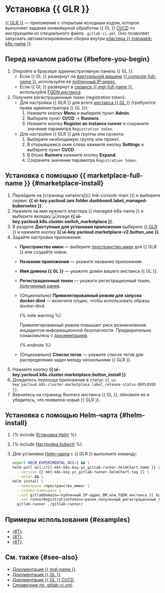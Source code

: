 # Установка {{ GLR }}

[{{ GLR }}](https://docs.gitlab.com/runner/) — приложение с открытым исходным кодом, которое выполняет задания конвейерной обработки {{ GL }} [CI/CD](/blog/posts/2022/10/ci-cd) по инструкциям из специального файла `.gitlab-ci.yml`. Оно позволяет запускать автоматизированные сборки внутри [кластера {{ managed-k8s-name }}](../../concepts/index.md#kubernetes-cluster).

## Перед началом работы {#before-you-begin}

1. Откройте в браузере административную панель {{ GL }}:
   * Если {{ GL }} развернут на [виртуальной машине](../../../compute/concepts/vm.md) [{{ compute-full-name }}](../../../compute/), используйте ее [публичный IP-адрес](../../../compute/concepts/network.md#public-ip).
   * Если {{ GL }} развернут в [сервисе {{ mgl-full-name }}](../../../managed-gitlab/), используйте [FQDN инстанса](../../../compute/concepts/network.md##hostname).
1. Получите регистрационный токен (registration token):
   * Для настройки {{ GLR }} для всего [инстанса {{ GL }}](../../../managed-gitlab/concepts/index.md) (требуются права администратора {{ GL }}):
     1. Нажмите кнопку **Menu** и выберите пункт **Admin**.
     1. Выберите пункт **CI/CD** → **Runners**.
     1. Нажмите кнопку **Register an instance runner** и сохраните значение параметра `Registration token`.
   * Для настройки {{ GLR }} для группы или проекта:
     1. Выберите необходимую группу или проект.
     1. В открывшемся окне слева нажмите кнопку **Settings** и выберите пункт **CI/CD**.
     1. В блоке **Runners** нажмите кнопку **Expand**.
     1. Сохраните значение параметра `Registration token`.

## Установка с помощью {{ marketplace-full-name }} {#marketplace-install}

1. Перейдите на [страницу каталога]({{ link-console-main }}) и выберите сервис **{{ ui-key.yacloud.iam.folder.dashboard.label_managed-kubernetes }}**.
1. Нажмите на имя нужного кластера {{ managed-k8s-name }} и выберите вкладку ![image](../../../_assets/console-icons/shopping-cart.svg) **{{ ui-key.yacloud.k8s.cluster.switch_marketplace }}**.
1. В разделе **Доступные для установки приложения** выберите [{{ GLR }}](/marketplace/products/yc/gitlab-runner) и нажмите кнопку **{{ ui-key.yacloud.marketplace-v2.button_use }}**.
1. Задайте настройки приложения:
   * **Пространство имен** — выберите [пространство имен](../../concepts/index.md#namespace) для {{ GLR }} или создайте новое.
   * **Название приложения** — укажите название приложения.
   * **Имя домена {{ GL }}** — укажите домен вашего инстанса {{ GL }}.
   * **Регистрационный токен** — укажите регистрационный токен, [полученный ранее](#before-you-begin).
   * (Опционально) **Привилегированный режим для запуска docker:dind** — включите опцию, чтобы использовать образы docker:dind.

        {% note warning %}

        Привилегированный режим повышает риск возникновения инцидентов информационной безопасности. Предварительно ознакомьтесь с [документацией](https://docs.gitlab.com/runner/executors/kubernetes.html#using-dockerdind).

        {% endnote %}

    * (Опционально) **Список тегов** — укажите список тегов для распределения задач между несколькими {{ GLR }}.
1. Нажмите кнопку **{{ ui-key.yacloud.k8s.cluster.marketplace.button_install }}**.
1. Дождитесь перехода приложения в статус `{{ ui-key.yacloud.k8s.cluster.marketplace.label_release-status-DEPLOYED }}`.
1. Вернитесь на страницу Runners инстанса {{ GL }}, обновите ее и убедитесь, что появился новый {{ GLR }}.

## Установка с помощью Helm-чарта {#helm-install}

1. {% include [Установка Helm](../../../_includes/managed-kubernetes/helm-install.md) %}

1. {% include [Настройка kubectl](../../../_includes/managed-kubernetes/kubectl-install.md) %}

1. Для установки [Helm-чарта](https://helm.sh/docs/topics/charts/) с {{ GLR }} выполните команду:

   ```bash
   export HELM_EXPERIMENTAL_OCI=1 && \
   helm pull oci://{{ mkt-k8s-key.yc_gitlab-runner.helmChart.name }} \
     --version {{ mkt-k8s-key.yc_gitlab-runner.helmChart.tag }} \
     --untar && \
   helm install \
     --namespace <пространство_имен> \
     --create-namespace \
     --set gitlabDomain=<публичный_IP-адрес_ВМ_или_FQDN_инстанса_{{ GL }}> \
     --set runnerRegistrationToken=<ранее_полученный_регистрационный_токен> \
     gitlab-runner ./gitlab-runner/
   ```

## Примеры использования {#examples}

* [{#T}](../../tutorials/gitlab-containers.md).
* [{#T}](../../tutorials/cr-scanner-with-k8s-and-gitlab.md).
* [{#T}](../../../managed-gitlab/tutorials/image-storage.md).

## См. также {#see-also}

* [Документация {{ mgl-name }}](../../../managed-gitlab/).
* [Документация {{ GL }}](https://docs.gitlab.com/).
* [Документация {{ GL }} CI/CD](https://docs.gitlab.com/ee/ci/).
* [Справочник по .gitlab-ci.yml](https://docs.gitlab.com/ee/ci/yaml/index.html).
